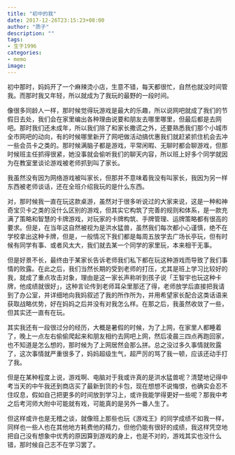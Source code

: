 ```yaml
---
title: "初中的我"
date: 2017-12-26T23:15:23+08:00
author: "质子"
description: ""
tags:
- 生于1996
categories:
- memo
image:
---
```


初中那时，妈妈开了一个麻辣烫小店，生意不错，每天都很忙，自然也就没时间管我。而那时我又年轻，所以就成为了我玩的最野的一段时间。

像很多同龄人一样，那时候觉得玩游戏是最大的乐趣，所以说网吧就成了我们的节假日去处，我们会在家里编出各种理由说要和朋友去哪里哪里，但最后都是去网吧。那时我们还未成年，所以我们除了和家长撒谎之外，还要熟悉我们那个小城市全市网吧的动向，有的时候哪里新开了网吧做活动搞优惠我们就赶紧抓住机会去冲一些会员卡之类的。那时候满脑子都是游戏，平常闲暇、无聊时都会聊游戏，但那时候班主任抓得很紧，她没事就会偷听我们的聊天内容，所以班上好多个同学就因为在教室里谈论游戏被老师抓到叫了家长。

我虽然没有因为网络游戏被叫家长，但那并不意味着我没有叫家长，我因为另一样东西被老师谈话，还在全班介绍我玩的是什么东西。

对，那时候我一直在玩这款桌游，虽然对于很多听说过的大家来说，这是一种和神奇宝贝卡之类的没什么区别的游戏，但其实它构筑了完善的规则和体系，是一款充满了策略和智慧的卡牌游戏，对玩家的卡牌构筑、手牌管理、运牌策略都有很高的要求。但是，在当年这自然被视为是洪水猛兽，虽然我们每次都小心谨慎，绝不在学校拿出这种卡牌，但是，一般情况下我们都是每周五放学去广场长亭玩，但有时候有同学有事、或者风太大，我们就去某一个同学的家里玩，本来相干无事。

但是好景不长，最终由于某家长告诉老师我们私下都在玩这种游戏而导致了我们事情的败露。在此之后，我们当然长期的受到老师的打压，尤其是班上学习比较好的我，就成了重点攻击对象，理由是这一家长声称听到孩子说「王智宇也玩这种卡牌，他成绩就很好」，这种言论传到老师耳朵里那还了得，老师放学后直接把我请到了办公室，并详细地向我妈叙述了我的所作所为，并用希望家长配合这类话语来获取战略优势，好在妈妈之后并没有对我怎么样。在那之后，我虽然收敛了一些，但其实还一直有在玩。

其实我还有一段很过分的经历，大概是暑假的时候，为了上网，在家里人都睡着了，晚上一点左右偷偷爬起来和朋友相约去网吧上网，然后凌晨三四点再跑回家，也不知道是怎么想的，那时候为了上网居然会那么拼。总之没过多久事情就败露了，这次事情就严重很多了，妈妈超级生气，超严厉的骂了我一顿，应该还动手打了我。

但是在某种程度上说，游戏啊、电脑对于我或许真的是洪水猛兽呢？清楚地记得中考当天的中午我还到商店买了最新到货的卡包，现在想想不说悔恨，也确实会忍不住叹息，假如自己把更多的时间放到学习上，或许我能学得更好一些呢？那我中考之后考河师大附中可能就有戏，可能真的是另外一番人生了。

但这样或许也是无稽之谈，就像班上那些也玩《游戏王》的同学成绩不如我一样，同样也一些人也在其他地方耗费他的精力，但他仍能有很好的成绩，我这样凭空地把自己没有想象中优秀的原因算到游戏的身上，也是不对的，游戏其实也没什么错，那时候自己志不在学习罢了。

